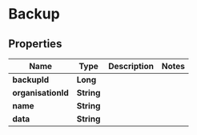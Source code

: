 

# Backup


## Properties

| Name | Type | Description | Notes |
|------------ | ------------- | ------------- | -------------|
|**backupId** | **Long** |  |  |
|**organisationId** | **String** |  |  |
|**name** | **String** |  |  |
|**data** | **String** |  |  |



